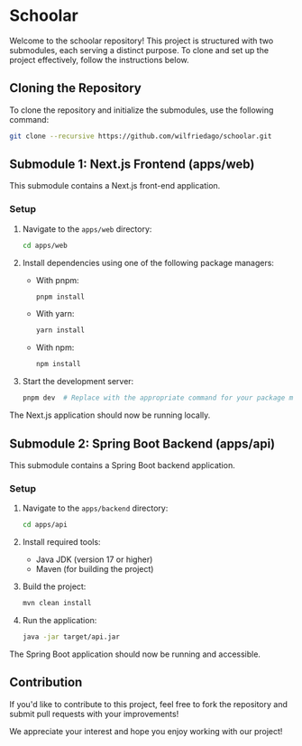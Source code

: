 # Schoolar

Welcome to the schoolar repository! This project is structured with two submodules, each serving a distinct purpose. To clone and set up the project effectively, follow the instructions below.

## Cloning the Repository

To clone the repository and initialize the submodules, use the following command:

```sh
git clone --recursive https://github.com/wilfriedago/schoolar.git
```

## Submodule 1: Next.js Frontend (apps/web)

This submodule contains a Next.js front-end application.

### Setup

1. Navigate to the `apps/web` directory:
   ```sh
   cd apps/web
   ```

2. Install dependencies using one of the following package managers:

   - With pnpm:
     ```sh
     pnpm install
     ```
   - With yarn:
     ```sh
     yarn install
     ```
   - With npm:
     ```sh
     npm install
     ```

3. Start the development server:
   ```sh
   pnpm dev  # Replace with the appropriate command for your package manager
   ```

The Next.js application should now be running locally.

## Submodule 2: Spring Boot Backend (apps/api)

This submodule contains a Spring Boot backend application.

### Setup

1. Navigate to the `apps/backend` directory:
   ```sh
   cd apps/api
   ```

2. Install required tools:
   - Java JDK (version 17 or higher)
   - Maven (for building the project)

3. Build the project:
   ```sh
   mvn clean install
   ```

4. Run the application:
   ```sh
   java -jar target/api.jar
   ```

The Spring Boot application should now be running and accessible.

## Contribution

If you'd like to contribute to this project, feel free to fork the repository and submit pull requests with your improvements!

We appreciate your interest and hope you enjoy working with our project!
